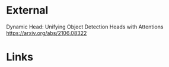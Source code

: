 
# External

Dynamic Head: Unifying Object Detection Heads with Attentions
https://arxiv.org/abs/2106.08322


# Links
